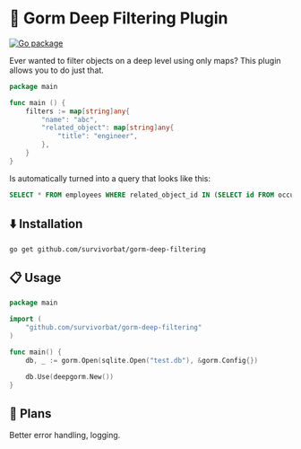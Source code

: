 # 🌌 Gorm Deep Filtering Plugin

[![Go package](https://github.com/survivorbat/gorm-deep-filtering/actions/workflows/test.yaml/badge.svg)](https://github.com/survivorbat/gorm-deep-filtering/actions/workflows/test.yaml)

Ever wanted to filter objects on a deep level using only maps? This plugin allows you to do just that.

```go
package main

func main () {
	filters := map[string]any{
		"name": "abc",
		"related_object": map[string]any{
			"title": "engineer",
		},
	}
}
```

Is automatically turned into a query that looks like this:

```sql
SELECT * FROM employees WHERE related_object_id IN (SELECT id FROM occupations WHERE title = "engineer")
```

## ⬇️ Installation

`go get github.com/survivorbat/gorm-deep-filtering`

## 📋 Usage

```go
package main

import (
    "github.com/survivorbat/gorm-deep-filtering"
)

func main() {
	db, _ := gorm.Open(sqlite.Open("test.db"), &gorm.Config{})
	
	db.Use(deepgorm.New())
}

```

## 🔭 Plans

Better error handling, logging.
